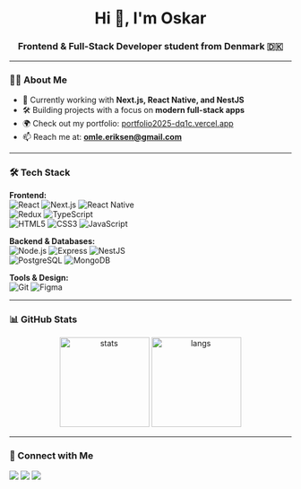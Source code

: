<h1 align="center">Hi 👋, I'm Oskar</h1>
<h3 align="center">Frontend & Full-Stack Developer student from Denmark 🇩🇰</h3>

---

### 👨‍💻 About Me
- 🌱 Currently working with **Next.js, React Native, and NestJS**  
- 🛠 Building projects with a focus on **modern full-stack apps**  
- 🌍 Check out my portfolio: [portfolio2025-dq1c.vercel.app](https://portfolio2025-dq1c.vercel.app/)  
- 📫 Reach me at: **omle.eriksen@gmail.com**

---

### 🛠️ Tech Stack
**Frontend:**  
![React](https://img.shields.io/badge/React-20232A?style=flat&logo=react&logoColor=61DAFB) 
![Next.js](https://img.shields.io/badge/Next.js-000000?style=flat&logo=nextdotjs&logoColor=white) 
![React Native](https://img.shields.io/badge/React_Native-20232A?style=flat&logo=react&logoColor=61DAFB)  
![Redux](https://img.shields.io/badge/Redux-593D88?style=flat&logo=redux&logoColor=white) 
![TypeScript](https://img.shields.io/badge/TypeScript-007ACC?style=flat&logo=typescript&logoColor=white)  
![HTML5](https://img.shields.io/badge/HTML5-E34F26?style=flat&logo=html5&logoColor=white) 
![CSS3](https://img.shields.io/badge/CSS3-1572B6?style=flat&logo=css3&logoColor=white) 
![JavaScript](https://img.shields.io/badge/JavaScript-F7DF1E?style=flat&logo=javascript&logoColor=black)  

**Backend & Databases:**  
![Node.js](https://img.shields.io/badge/Node.js-43853D?style=flat&logo=node-dot-js&logoColor=white) 
![Express](https://img.shields.io/badge/Express.js-000000?style=flat&logo=express&logoColor=white) 
![NestJS](https://img.shields.io/badge/NestJS-E0234E?style=flat&logo=nestjs&logoColor=white)  
![PostgreSQL](https://img.shields.io/badge/PostgreSQL-316192?style=flat&logo=postgresql&logoColor=white) 
![MongoDB](https://img.shields.io/badge/MongoDB-4EA94B?style=flat&logo=mongodb&logoColor=white)  

**Tools & Design:**  
![Git](https://img.shields.io/badge/Git-F05032?style=flat&logo=git&logoColor=white) 
![Figma](https://img.shields.io/badge/Figma-F24E1E?style=flat&logo=figma&logoColor=white)

---

### 📊 GitHub Stats
<p align="center">
  <img src="https://github-readme-stats.vercel.app/api?username=oskarmle&show_icons=true&theme=tokyonight" alt="stats" height="160"/>
  <img src="https://github-readme-stats.vercel.app/api/top-langs?username=oskarmle&layout=compact&theme=tokyonight" alt="langs" height="160"/>
</p>

---

### 🔗 Connect with Me
<p align="left">
<a href="mailto:omle.eriksen@gmail.com"><img src="https://img.shields.io/badge/Email-D14836?style=flat&logo=gmail&logoColor=white"/></a>
<a href="https://portfolio2025-dq1c.vercel.app/"><img src="https://img.shields.io/badge/Portfolio-000000?style=flat&logo=vercel&logoColor=white"/></a>
<a href="https://www.linkedin.com/in/YOUR-LINKEDIN-HERE"><img src="https://img.shields.io/badge/LinkedIn-0077B5?style=flat&logo=linkedin&logoColor=white"/></a>
</p>
